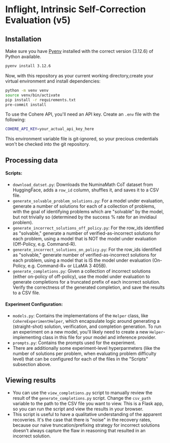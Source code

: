 # Inflight, Intrinsic Self-Correction Evaluation (v5)

## Installation

Make sure you have [Pyenv](https://github.com/pyenv/pyenv?tab=readme-ov-file#installation) installed with the correct version (3.12.6) of Python available.
```bash
pyenv install 3.12.6
```

Now, with this repository as your current working directory,create your virtual environment and install dependencies:
```bash
python -m venv venv
source venv/bin/activate
pip install -r requirements.txt
pre-commit install
```

To use the Cohere API, you'll need an API key. Create an `.env` file with the following:
```bash
COHERE_API_KEY=your_actual_api_key_here
```
This environment variable file is git-ignored, so your precious credentials won't be checked into the git repository.

## Processing data
#### Scripts:
- `download_datset.py`: Downloads the NuminaMath CoT dataset from HuggingFace, adds a `row_id` column, shuffles it, and saves it to a CSV file.
- `generate_solvable_problem_solutions.py`: For a model under evaluation, generate a number of solutions for each of a collection of problems, with the goal of identifying problems which are "solvable" by the model, but not trivially so (determined by the success % rate for an invidiaul problem). 
- `generate_incorrect_solutions_off_policy.py`: For the row_ids identified as "solvable," generate a number of verified-as-incorrect solutions for each problem, using a model that is NOT the model under evaluation (Off-Policy, e.g. Command-R).
- `generate_incorrect_solutions_on_policy.py`: For the row_ids identified as "solvable," generate number of verified-as-incorrect solutions for each problem, using a model that is IS the model under evaluation (On-Policy, e.g. Command-R+ or LLaMA 3 405B).
- `generate_completions.py`: Given a collection of incorrect solutions (either on-policy of off-policy), use the model under evaluation to generate completions for a truncated prefix of each incorrect solution. Verify the correctness of the generated completion, and save the results to a CSV file.
#### Experiment Configuration:
- `models.py`: Contains the implementations of the `Helper` class, like `CohereExperimentHelper`, which encapsulate logic around generating a (straight-shot) solution, verification, and completion generation. To run an experiment on a new model, you'll likely need to create a new `Helper`-implementing class in this file for your model and inference provider.
- `prompts.py`: Contains the prompts used for the experiment.
- There are additionally some experiment-level hyperparmeters (like the number of solutions per problem, when evaluating problem difficulty level) that can be configured for each of the files in the "Scripts" subsection above.

## Viewing results
- You can use the `view_completions.py` script to manually review the result of the `generate_completions.py` script. Change the `csv_path` variable to the path to the CSV file you want to view. This is a Flask app, so you can run the script and view the results in your browser.
- This script is useful to have a qualitative understanding of the apparent recoveries. It's the case that there is "noise" in the recovery rates, because our naive truncation/prefixing strategy for incorrect solutions doesn't always capture the flaw in reasoning that resulted in an incorrect solution.